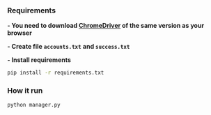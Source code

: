 ### Requirements
**- You need to download [ChromeDriver]( https://chromedriver.chromium.org/ "ChromeDriver") of the same version as your browser**

**- Create file `accounts.txt`** **and `success.txt`**


**- Install requirements**
```bash
pip install -r requirements.txt
```

### How it run
```bash
python manager.py
```
